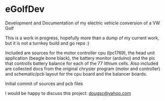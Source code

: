 # eGolfDev
Development and Documentation of my electric vehicle conversion of a VW Golf

This is a work in progress, hopefully more than a dump of my current work, but it is not a turnkey build and go repo :)

Included are sources for the motor controller cpu (lpc1769), the head unit application (beagle bone black), the battery monitor (arduino) and the pic that controlls battery balance for each of the 77 lithium cells.  Also included are collected docs from the original chrysler program (motor and controller) and schematic/pcb layout for the cpu board and the balancer boards.

Initial commit of sources and pcb files

I would be happy to discuss this project:  dougsc@yahoo.com
